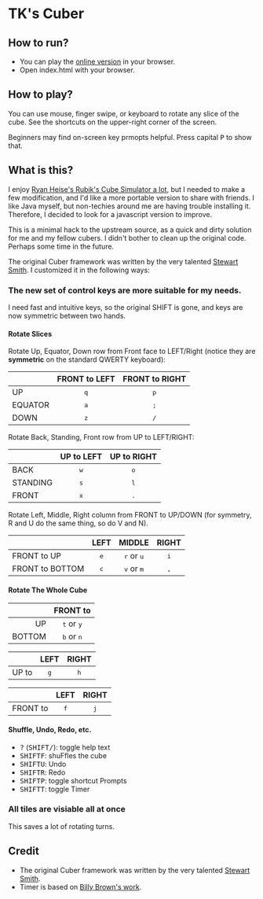 # TK's Cuber

## How to run?

- You can play the [online version](https://tsankuanglee.github.io/cuber/) in your browser.
- Open index.html with your browser.

## How to play?

You can use mouse, finger swipe, or keyboard to rotate any slice of the cube. See the shortcuts on the upper-right corner of the screen.

Beginners may find on-screen key prmopts helpful. Press capital <kbd>P</kbd> to show that.

## What is this?

I enjoy [Ryan Heise's Rubik's Cube Simulator a lot](http://www.ryanheise.com/cube/speed.html), but I needed to make a few modification, and I'd like a more portable version to share with friends. I like Java myself, but non-techies around me are having trouble installing it. Therefore, I decided to look for a javascript version to improve.

This is a minimal hack to the upstream source, as a quick and dirty solution for me and my fellow cubers. I didn't bother to clean up the original code. Perhaps some time in the future.

The original Cuber framework was written by the very talented [Stewart Smith](https://github.com/stewdio/Cuber-DEMO). I customized it in the following ways:

### The new set of control keys are more suitable for my needs.

I need fast and intuitive keys, so the original SHIFT is gone, and keys are now symmetric between two hands.

#### Rotate Slices

Rotate Up, Equator, Down row from Front face to LEFT/Right (notice they are **symmetric** on the standard QWERTY keyboard):

|       | FRONT to LEFT  | FRONT to RIGHT |
|-------|:--------------:|:--------------:|
|UP     |<kbd>q</kbd>    |<kbd>p</kbd>    |
|EQUATOR|<kbd>a</kbd>    |<kbd>;</kbd>    |
|DOWN   |<kbd>z</kbd>    |<kbd>/</kbd>    |


Rotate Back, Standing, Front row from UP to LEFT/RIGHT:

|        | UP to LEFT  | UP to RIGHT |
|--------|:-----------:|:-----------:|
|BACK    |<kbd>w</kbd> |<kbd>o</kbd> |
|STANDING|<kbd>s</kbd> |<kbd>l</kbd> |
|FRONT   |<kbd>x</kbd> |<kbd>.</kbd> |


Rotate Left, Middle, Right column from FRONT to UP/DOWN (for symmetry, R and U do the same thing, so do V and N).

|               | LEFT       | MIDDLE                     | RIGHT      |
|---------------|:----------:|:--------------------------:|:----------:|
|FRONT to UP    |<kbd>e</kbd>|<kbd>r</kbd> or <kbd>u</kbd>|<kbd>i</kbd>|
|FRONT to BOTTOM|<kbd>c</kbd>|<kbd>v</kbd> or <kbd>m</kbd>|<kbd>,</kbd>|


#### Rotate The Whole Cube

|      | FRONT to                   |
|-----:|:--------------------------:|
|UP    |<kbd>t</kbd> or <kbd>y</kbd>|
|BOTTOM|<kbd>b</kbd> or <kbd>n</kbd>|

|     | LEFT       |RIGHT       |
|----:|:----------:|:----------:|
|UP to|<kbd>g</kbd>|<kbd>h</kbd>|

|        | LEFT       |RIGHT       |
|-------:|:----------:|:----------:|
|FRONT to|<kbd>f</kbd>|<kbd>j</kbd>|


#### Shuffle, Undo, Redo, etc.

* <kbd>?</kbd> (<kbd>SHIFT</kbd><kbd>/</kbd>): toggle help text
* <kbd>SHIFT</kbd><kbd>F</kbd>: shuFfles the cube
* <kbd>SHIFT</kbd><kbd>U</kbd>: Undo
* <kbd>SHIFT</kbd><kbd>R</kbd>: Redo
* <kbd>SHIFT</kbd><kbd>P</kbd>: toggle shortcut Prompts
* <kbd>SHIFT</kbd><kbd>T</kbd>: toggle Timer

### All tiles are visiable all at once

This saves a lot of rotating turns.

## Credit

* The original Cuber framework was written by the very talented [Stewart Smith](https://github.com/stewdio/Cuber-DEMO).
* Timer is based on [Billy Brown's work](https://codepen.io/_Billy_Brown/pen/dbJeh).
